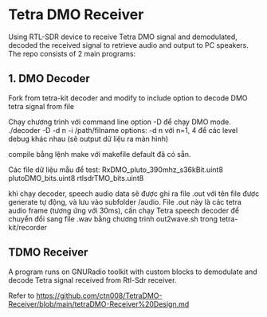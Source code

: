 # Tetra DMO Receiver
Using RTL-SDR device to receive Tetra DMO signal and demodulated, decoded the received signal to retrieve audio and output to PC speakers.
The repo consists of 2 main programs: 
## 1. DMO Decoder
Fork from tetra-kit decoder and modify to include option to decode DMO tetra signal from file 

Chạy chương trình với command line option -D để chạy DMO mode.
./decoder -D -d n -i /path/filname
options:  -d n với n=1, 4 để các level debug khác nhau (sẽ output dữ liệu ra màn hình)

compile bằng lệnh make với makefile default đã có sẵn.

Các file dữ liệu mẫu để test:
RxDMO_pluto_390mhz_s36kBit.uint8
plutoDMO_bits.uint8
rtlsdrTMO_bits.uint8

khi chạy decoder, speech audio data sẽ được ghi ra file .out với tên file được generate tự động, và lưu vào subfolder /audio. 
File .out này là các tetra audio frame (tương ứng với 30ms), cần chạy Tetra speech decoder để chuyển đổi sang file .wav bằng chương trình out2wave.sh trong tetra-kit/recorder

## TDMO Receiver
A program runs on GNURadio toolkit with custom blocks to demodulate and decode Tetra signal received from Rtl-Sdr receiver.

Refer to https://github.com/ctn008/TetraDMO-Receiver/blob/main/tetraDMO-Receiver%20Design.md
